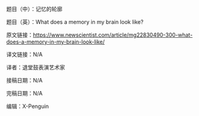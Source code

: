 题目（中）：记忆的轮廓

题目（英）：What does a memory in my brain look like?

原文链接：https://www.newscientist.com/article/mg22830490-300-what-does-a-memory-in-my-brain-look-like/

译文链接：N/A

译者：退堂鼓表演艺术家

接稿日期：N/A

完稿日期：N/A

编辑：X-Penguin
